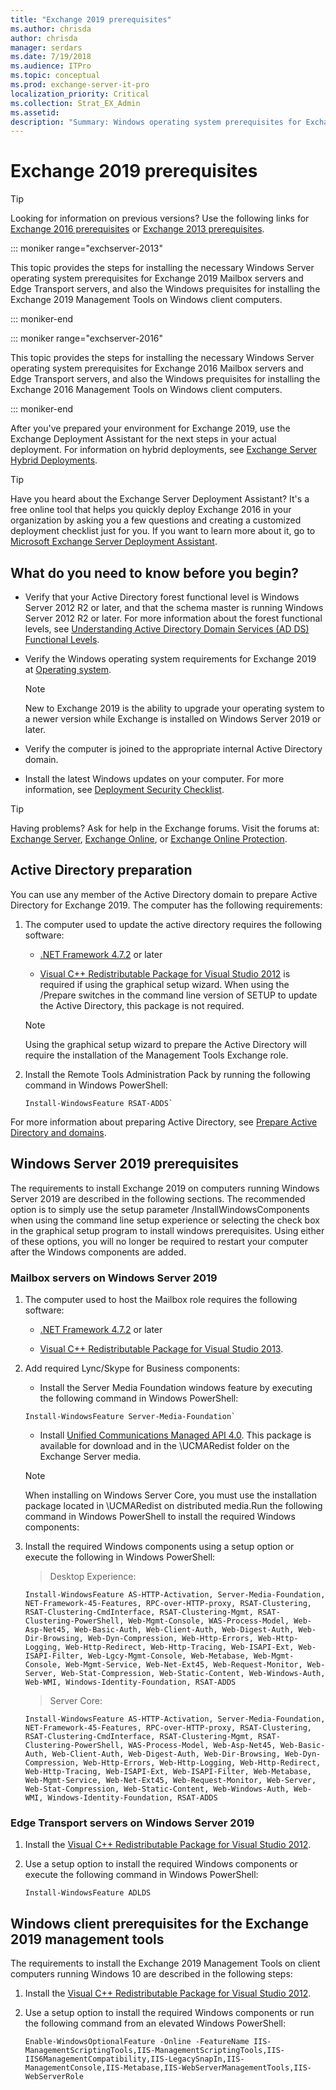 ```yaml
---
title: "Exchange 2019 prerequisites"
ms.author: chrisda
author: chrisda
manager: serdars
ms.date: 7/19/2018
ms.audience: ITPro
ms.topic: conceptual
ms.prod: exchange-server-it-pro
localization_priority: Critical
ms.collection: Strat_EX_Admin
ms.assetid: 
description: "Summary: Windows operating system prerequisites for Exchange 2019 and Exchange management tools."
---
```


# Exchange 2019 prerequisites


> [!TIP]
> Looking for information on previous versions? Use the following links for [Exchange 2016 prerequisites](prerequisites-2016.md) or [Exchange 2013 prerequisites](https://technet.microsoft.com/library/bb691354(v=exchg.150).aspx).

::: moniker range="exchserver-2013"

This topic provides the steps for installing the necessary Windows Server operating system prerequisites for Exchange 2019 Mailbox servers and Edge Transport servers, and also the Windows prequisites for installing the Exchange 2019 Management Tools on Windows client computers.

::: moniker-end

::: moniker range="exchserver-2016"

This topic provides the steps for installing the necessary Windows Server operating system prerequisites for Exchange 2016 Mailbox servers and Edge Transport servers, and also the Windows prequisites for installing the Exchange 2016 Management Tools on Windows client computers.

::: moniker-end

After you've prepared your environment for Exchange 2019, use the Exchange Deployment Assistant for the next steps in your actual deployment. For information on hybrid deployments, see [Exchange Server Hybrid Deployments](https://technet.microsoft.com/library/jj200581(v=exchg.150).aspx).

> [!TIP]
> Have you heard about the Exchange Server Deployment Assistant? It's a free online tool that helps you quickly deploy Exchange 2016 in your organization by asking you a few questions and creating a customized deployment checklist just for you. If you want to learn more about it, go to [Microsoft Exchange Server Deployment Assistant](https://go.microsoft.com/fwlink/p/?linkid=626978).

## What do you need to know before you begin?

- Verify that your Active Directory forest functional level is Windows Server 2012 R2 or later, and that the schema master is running Windows Server 2012 R2 or later. For more information about the forest functional levels, see [Understanding Active Directory Domain Services (AD DS) Functional Levels](https://go.microsoft.com/fwlink/p/?linkId=137037).

- Verify the Windows operating system requirements for Exchange 2019 at [Operating system](system-requirements.md#operating-system).

    > [!NOTE]
    > New to Exchange 2019 is the ability to upgrade your operating system to a newer version while Exchange is installed on Windows Server 2019 or later.
    
- Verify the computer is joined to the appropriate internal Active Directory domain.

- Install the latest Windows updates on your computer. For more information, see [Deployment Security Checklist](https://technet.microsoft.com/library/aa996026(v=exchg.150).aspx).

> [!TIP]
> Having problems? Ask for help in the Exchange forums. Visit the forums at: [Exchange Server](https://go.microsoft.com/fwlink/p/?linkId=60612), [Exchange Online](https://go.microsoft.com/fwlink/p/?linkId=267542), or [Exchange Online Protection](https://go.microsoft.com/fwlink/p/?linkId=285351).


## Active Directory preparation

You can use any member of the Active Directory domain to prepare Active Directory for Exchange 2019. The computer has the following requirements:

1. The computer used to update the active directory requires the following software:

    - [.NET Framework 4.7.2](https://go.microsoft.com/fwlink/p/?linkid=863265) or later

    - [Visual C++ Redistributable Package for Visual Studio 2012](https://www.microsoft.com/download/details.aspx?id=30679) is required if using the graphical setup wizard.  When using the /Prepare switches in the command line version of SETUP to update the Active Directory, this package is not required.
    
     > [!NOTE]
    > Using the graphical setup wizard to prepare the Active Directory will require the installation of the Management Tools Exchange role.

2. Install the Remote Tools Administration Pack by running the following command in Windows PowerShell:

    ```
    Install-WindowsFeature RSAT-ADDS`
    ```

For more information about preparing Active Directory, see [Prepare Active Directory and domains](prepare-ad-and-domains.md).

## Windows Server 2019 prerequisites

The requirements to install Exchange 2019 on computers running Windows Server 2019 are described in the following sections. The recommended option is to simply use the setup parameter /InstallWindowsComponents when using the command line setup experience or selecting the check box in the graphical setup program to install windows prerequisites.  Using either of these options, you will no longer be required to restart your computer after the Windows components are added.

### Mailbox servers on Windows Server 2019

1. The computer used to host the Mailbox role requires the following software:

    - [.NET Framework 4.7.2](https://go.microsoft.com/fwlink/p/?linkid=863265) or later

    - [Visual C++ Redistributable Package for Visual Studio 2013](https://go.microsoft.com/fwlink/?linkid=2002913).

2. Add required Lync/Skype for Business components:

    - Install the Server Media Foundation windows feature by executing the following command in Windows PowerShell:
    
    ```
    Install-WindowsFeature Server-Media-Foundation`
    ```
    
   - Install [Unified Communications Managed API 4.0](https://www.microsoft.com/download/details.aspx?id=34992).  This package is available for download and in the \UCMARedist folder on the Exchange Server media.

   > [!NOTE]
    > When installing on Windows Server Core, you must use the installation package located in \UCMARedist on distributed media.Run the following command in Windows PowerShell to install the required Windows components:

3. Install the required Windows components using a setup option or execute the following in Windows PowerShell:

   > Desktop Experience:

    ```
    Install-WindowsFeature AS-HTTP-Activation, Server-Media-Foundation, NET-Framework-45-Features, RPC-over-HTTP-proxy, RSAT-Clustering, RSAT-Clustering-CmdInterface, RSAT-Clustering-Mgmt, RSAT-Clustering-PowerShell, Web-Mgmt-Console, WAS-Process-Model, Web-Asp-Net45, Web-Basic-Auth, Web-Client-Auth, Web-Digest-Auth, Web-Dir-Browsing, Web-Dyn-Compression, Web-Http-Errors, Web-Http-Logging, Web-Http-Redirect, Web-Http-Tracing, Web-ISAPI-Ext, Web-ISAPI-Filter, Web-Lgcy-Mgmt-Console, Web-Metabase, Web-Mgmt-Console, Web-Mgmt-Service, Web-Net-Ext45, Web-Request-Monitor, Web-Server, Web-Stat-Compression, Web-Static-Content, Web-Windows-Auth, Web-WMI, Windows-Identity-Foundation, RSAT-ADDS
    ```

   > Server Core:

    ```
    Install-WindowsFeature AS-HTTP-Activation, Server-Media-Foundation, NET-Framework-45-Features, RPC-over-HTTP-proxy, RSAT-Clustering, RSAT-Clustering-CmdInterface, RSAT-Clustering-Mgmt, RSAT-Clustering-PowerShell, WAS-Process-Model, Web-Asp-Net45, Web-Basic-Auth, Web-Client-Auth, Web-Digest-Auth, Web-Dir-Browsing, Web-Dyn-Compression, Web-Http-Errors, Web-Http-Logging, Web-Http-Redirect, Web-Http-Tracing, Web-ISAPI-Ext, Web-ISAPI-Filter, Web-Metabase, Web-Mgmt-Service, Web-Net-Ext45, Web-Request-Monitor, Web-Server, Web-Stat-Compression, Web-Static-Content, Web-Windows-Auth, Web-WMI, Windows-Identity-Foundation, RSAT-ADDS
    ```
    
### Edge Transport servers on Windows Server 2019

1. Install the [Visual C++ Redistributable Package for Visual Studio 2012](https://www.microsoft.com/download/details.aspx?id=30679).

2. Use a setup option to install the required Windows components or execute the following command in Windows PowerShell:

    ```
    Install-WindowsFeature ADLDS
    ```

## Windows client prerequisites for the Exchange 2019 management tools

The requirements to install the Exchange 2019 Management Tools on client computers running Windows 10 are described in the following steps:

1. Install the [Visual C++ Redistributable Package for Visual Studio 2012](https://www.microsoft.com/download/details.aspx?id=30679).

2. Use a setup option to install the required Windows components or run the following command from an elevated Windows PowerShell:

    ```
    Enable-WindowsOptionalFeature -Online -FeatureName IIS-ManagementScriptingTools,IIS-ManagementScriptingTools,IIS-IIS6ManagementCompatibility,IIS-LegacySnapIn,IIS-ManagementConsole,IIS-Metabase,IIS-WebServerManagementTools,IIS-WebServerRole
    ```
